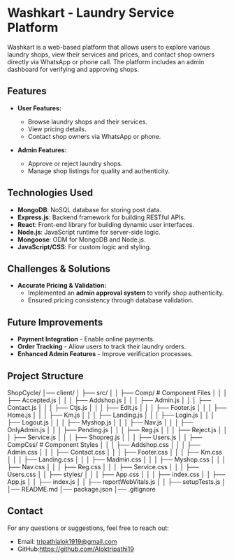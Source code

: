 # Washkart - Laundry Service Platform

Washkart is a web-based platform that allows users to explore various laundry shops, view their services and prices, and contact shop owners directly via WhatsApp or phone call. The platform includes an admin dashboard for verifying and approving shops.

## Features

- **User Features:**
  - Browse laundry shops and their services.
  - View pricing details.
  - Contact shop owners via WhatsApp or phone.

- **Admin Features:**
  - Approve or reject laundry shops.
  - Manage shop listings for quality and authenticity.

## Technologies Used
- **MongoDB**: NoSQL database for storing post data.
- **Express.js**: Backend framework for building RESTful APIs.
- **React**: Front-end library for building dynamic user interfaces.
- **Node.js**: JavaScript runtime for server-side logic.
- **Mongoose**: ODM for MongoDB and Node.js.
- **JavaScript/CSS**: For custom logic and styling.

## Challenges & Solutions

- **Accurate Pricing & Validation:**  
  - Implemented an **admin approval system** to verify shop authenticity.
  - Ensured pricing consistency through database validation.

## Future Improvements

- **Payment Integration** - Enable online payments.  
- **Order Tracking** - Allow users to track their laundry orders.  
- **Enhanced Admin Features** - Improve verification processes.

## Project Structure

ShopCycle/
│── client/
│   ├── src/
│   │   ├── Comp/                    # Component Files
│   │   │   ├── Accepted.js
│   │   │   ├── Addshop.js
│   │   │   ├── Admin.js
│   │   │   ├── Contact.js
│   │   │   ├── Ctjs.js
│   │   │   ├── Edit.js
│   │   │   ├── Footer.js
│   │   │   ├── Home.js
│   │   │   ├── Km.js
│   │   │   ├── Landing.js
│   │   │   ├── Login.js
│   │   │   ├── Logout.js
│   │   │   ├── Myshop.js
│   │   │   ├── Nav.js
│   │   │   ├── OnlyAdmin.js
│   │   │   ├── Pending.js
│   │   │   ├── Reg.js
│   │   │   ├── Reject.js
│   │   │   ├── Service.js
│   │   │   ├── Shopreg.js
│   │   │   ├── Users.js
│   │   ├── CompCss/                  # Component Styles
│   │   │   ├── Addshop.css
│   │   │   ├── Admin.css
│   │   │   ├── Contact.css
│   │   │   ├── Footer.css
│   │   │   ├── Km.css
│   │   │   ├── Landing.css
│   │   │   ├── Madmin.css
│   │   │   ├── Myshop.css
│   │   │   ├── Nav.css
│   │   │   ├── Reg.css
│   │   │   ├── Service.css
│   │   │   ├── Users.css
│   │   ├── styles/
│   │   │   ├── App.css
│   │   │   ├── index.css
│   │   ├── App.js
│   │   ├── index.js
│   │   ├── reportWebVitals.js
│   │   ├── setupTests.js
│   │── README.md
│── package.json
│── .gitignore

## Contact
For any questions or suggestions, feel free to reach out:
- Email: tripathialok1919@gmail.com
- GitHub:https://github.com/Aloktripathi19